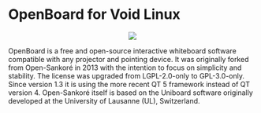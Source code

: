 # OpenBoard for Void Linux

<p align="center"><img src="https://codeberg.org/th0razin3/vur/raw/branch/main/srcpkgs/tuner/tuner.png"></p>

OpenBoard is a free and open-source interactive whiteboard software compatible with any projector and pointing device. It was originally forked from Open-Sankoré in 2013 with the intention to focus on simplicity and stability. The license was upgraded from LGPL-2.0-only to GPL-3.0-only. Since version 1.3 it is using the more recent QT 5 framework instead of QT version 4. Open-Sankoré itself is based on the Uniboard software originally developed at the University of Lausanne (UL), Switzerland.

